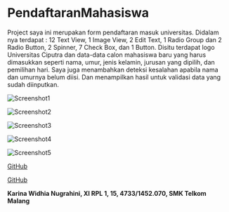 # PendaftaranMahasiswa
Project saya ini merupakan form pendaftaran masuk universitas.
Didalam nya terdapat : 12 Text View, 1 Image View, 2 Edit Text, 1 Radio Group dan 2 Radio Button, 2 Spinner, 7 Check Box, dan 1 Button.
Disitu terdapat logo Universitas Ciputra dan data-data calon mahasiswa baru yang harus dimasukkan seperti nama, umur, jenis kelamin, jurusan yang dipilih, dan pemilihan hari.
Saya juga menambahkan deteksi kesalahan apabila nama dan umurnya belum diisi.
Dan menampilkan hasil untuk validasi data yang sudah diinputkan.


![Screenshot1](https://github.com/karinawidhia/PendaftaranMahasiswa/blob/8164ccd15820cf5341c91e30d8c85c9173cad076/1.png)



![Screenshot2](https://github.com/karinawidhia/PendaftaranMahasiswa/blob/8164ccd15820cf5341c91e30d8c85c9173cad076/2.png)



![Screenshot3](https://github.com/karinawidhia/PendaftaranMahasiswa/blob/8164ccd15820cf5341c91e30d8c85c9173cad076/3.png)



![Screenshot4](https://github.com/karinawidhia/PendaftaranMahasiswa/blob/8164ccd15820cf5341c91e30d8c85c9173cad076/4.png)



![Screenshot5](https://github.com/karinawidhia/PendaftaranMahasiswa/blob/8164ccd15820cf5341c91e30d8c85c9173cad076/5.png)



[GitHub](https://github.com/karinawidhia/PendaftaranMahasiswa/blob/9a00bad193de2a572acf63a4e81d4de992484797/app-debug.apk)


[GitHub](https://drive.google.com/open?id=0B4FQu99xsYM8cnZDVUFzckgybWM)


**Karina Widhia Nugrahini, XI RPL 1, 15, 4733/1452.070, SMK Telkom Malang**
